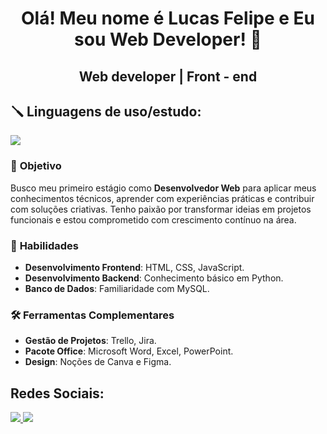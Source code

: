 <h1 align="center">Olá! Meu nome é Lucas Felipe e Eu sou Web Developer! 🚀</h1>
<h2 align="center">Web developer | Front - end</h2>

###

<h2 align="left">🪛 Linguagens de uso/estudo:</h3>
<p align="left">
<a href="https://skillicons.dev"   >
  <img src="https://skillicons.dev/icons?i=git,vscode,javascript,css,html,figma,github,python,mysql" />
</a>

### 🎯 **Objetivo**  
Busco meu primeiro estágio como **Desenvolvedor Web** para aplicar meus conhecimentos técnicos, aprender com experiências práticas e contribuir com soluções criativas. Tenho paixão por transformar ideias em projetos funcionais e estou comprometido com crescimento contínuo na área.

### 🔧 **Habilidades**  
- **Desenvolvimento Frontend**: HTML, CSS, JavaScript.  
- **Desenvolvimento Backend**: Conhecimento básico em Python.  
- **Banco de Dados**: Familiaridade com MySQL.      

### 🛠️ **Ferramentas Complementares**  
- **Gestão de Projetos**: Trello, Jira.  
- **Pacote Office**: Microsoft Word, Excel, PowerPoint.  
- **Design**: Noções de Canva e Figma.   

<h2 align="left">Redes Sociais:</h3>
<p align="left">
<div align="left">
<a href="mailto:lucasfelipe.araujo0@gmail.com"><img src="https://img.shields.io/badge/-Gmail-%23333?style=for-the-badge&logo=gmail&logoColor=white" target="_blank">
</a>
<a href="https://www.linkedin.com/in/lucasfelipearaujof/" target="_blank"><img src="https://img.shields.io/badge/-LinkedIn-%230077B5?style=for-the-badge&logo=linkedin&logoColor=white" target="_blank">
</a>
</a>
</p>
